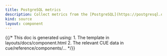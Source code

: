 ```yaml
---
title: PostgreSQL metrics
description: Collect metrics from the [PostgreSQL](https://postgresql.org) database
kind: source
layout: component
---
```


{{/* This doc is generated using:
     1. The template in layouts/docs/component.html
     2. The relevant CUE data in cue/reference/components/... */}}
